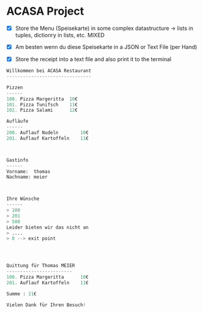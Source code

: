 # ACASA Project


- [X] Store the Menu (Speisekarte) in some complex datastructure -> lists in tuples, dictionry in lists, etc. MIXED
- [X] Am besten wenn du diese Speisekarte in a JSON or Text File (per Hand)
- [X] Store the receipt into a text file and also print it to the terminal


~~~python
Willkommen bei ACASA Restaurant
-------------------------------

Pizzen
------
100. Pizza Margeritta  10€
101. Pizza Tunifsch    11€
102. Pizza Salami      12€

Aufläufe
------
200. Auflauf Nudeln        10€
201. Auflauf Kartoffeln    11€



Gastinfo
------
Vorname:  thomas
Nachname: meier



Ihre Wünsche
------
> 100
> 201
> 500
Leider bieten wir das nicht an
> ....
> 0 --> exit point




Quittung für Thomas MEIER
------------------------
100. Pizza Margeritta      10€
201. Auflauf Kartoffeln    11€

Summe : 21€

Vielen Dank für Ihren Besuch!


~~~



